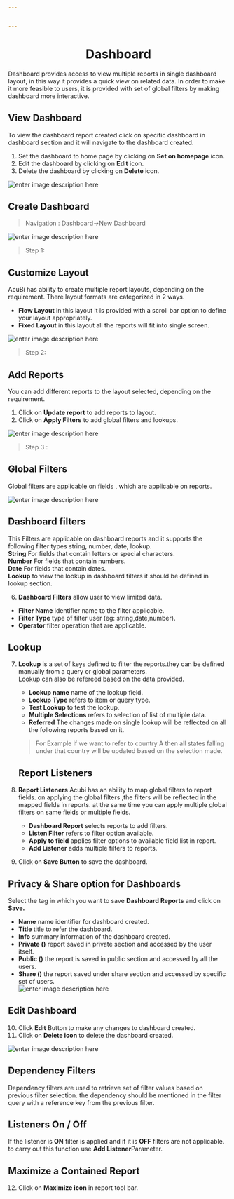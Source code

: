 ```yaml
---


---
```


<center><h1>Dashboard</h1></center>
<p>Dashboard provides access to view multiple reports in single dashboard layout, in this way it provides a quick view on related data. In order to make it more feasible to users, it is provided with set of global filters by making dashboard more interactive.</p>
<h2 id="view-dashboard">View Dashboard</h2>
<p>To view the dashboard report created click on specific dashboard in dashboard section and it will navigate to the dashboard created.</p>
<ol>
<li>Set the dashboard to home page by clicking on <strong>Set on homepage</strong> icon.</li>
<li>Edit the dashboard by clicking on <strong>Edit</strong> icon.</li>
<li>Delete the dashboard by clicking on <strong>Delete</strong> icon.</li>
</ol>
<p><img src="https://raw.githubusercontent.com/sv18042016/fp1/b56b16b1de0a7088433221a92efcb565b3baae2e/images/view%20-dash.png" alt="enter image description here"></p>
<h2 id="create-dashboard">Create Dashboard</h2>
<blockquote>
<p>Navigation : Dashboard→New Dashboard</p>
</blockquote>
<p><img src="https://raw.githubusercontent.com/sv18042016/fp1/20367797e10c5eabfec8ab65d23699fb34843101/images/dash.png" alt="enter image description here"></p>
<blockquote>
<p>Step 1:</p>
</blockquote>
<h2 id="customize-layout">Customize Layout</h2>
<p>AcuBi has ability to create multiple report layouts, depending on the requirement. There layout formats are categorized in 2 ways.</p>
<ul>
<li><strong>Flow Layout</strong> in this layout it is provided with a scroll bar option to define your layout appropriately.</li>
<li><strong>Fixed Layout</strong> in this layout all the reports will fit into single screen.</li>
</ul>
<p><img src="https://raw.githubusercontent.com/sv18042016/fp1/4c3c6dabd96221095d0b54d5b2df37c49a919276/images/layout.png" alt="enter image description here"></p>
<blockquote>
<p>Step 2:</p>
</blockquote>
<h2 id="add-reports">Add Reports</h2>
<p>You can add different reports to the layout selected, depending on the requirement.</p>
<ol>
<li>Click on <strong>Update report</strong> to add reports to layout.</li>
<li>Click on <strong>Apply Filters</strong>  to add global filters and lookups.</li>
</ol>
<p><img src="https://raw.githubusercontent.com/sv18042016/fp1/06fe9dd10d75685478cd66a19e5d9f66dba800d9/images/add_rep%5Borts.png" alt="enter image description here"></p>
<blockquote>
<p>Step 3 :</p>
</blockquote>
<h2 id="global-filters">Global Filters</h2>
<p>Global filters are applicable on fields , which are applicable on reports.</p>
<p><img src="https://raw.githubusercontent.com/sv18042016/fp1/ac1da552c0d05c08fa1aad5c0c1d07df190fd388/images/dash_filters.png" alt="enter image description here"></p>
<h2 id="dashboard-filters">Dashboard filters</h2>
<p>This Filters are applicable on dashboard reports and it supports the following filter types string, number, date, lookup.<br>
<strong>String</strong> For fields that contain letters or special characters.<br>
<strong>Number</strong> For fields that contain numbers.<br>
<strong>Date</strong> For fields that contain dates.<br>
<strong>Lookup</strong> to view the lookup in dashboard filters it should be defined in lookup section.</p>
<ol start="6">
<li><strong>Dashboard Filters</strong> allow user to view limited data.</li>
</ol>
<ul>
<li><strong>Filter Name</strong>  identifier name to the filter applicable.</li>
<li><strong>Filter Type</strong>  type of filter user (eg: string,date,number).</li>
<li><strong>Operator</strong>  filter operation that are applicable.</li>
</ul>
<h2 id="lookup">Lookup</h2>
<ol start="7">
<li>
<p><strong>Lookup</strong> is a set of keys defined to filter the reports.they can be defined manually from a query or global parameters.<br>
Lookup can also be refereed based on the data provided.</p>
<ul>
<li><strong>Lookup name</strong>  name of the lookup field.</li>
<li><strong>Lookup Type</strong>  refers to item or query type.</li>
<li><strong>Test Lookup</strong>  to test the lookup.</li>
<li><strong>Multiple Selections</strong>  refers to selection of list of multiple data.</li>
<li><strong>Referred</strong> The changes made on single lookup will be reflected on all the following reports based on it.</li>
</ul>
<blockquote>
<p>For Example if we want to refer to country A then all states falling under that country will be updated based on the selection made.</p>
</blockquote>
<h2 id="report-listeners">Report Listeners</h2>
</li>
<li>
<p><strong>Report Listeners</strong>  Acubi has an ability to map global filters to report fields. on applying the global filters ,the filters will be reflected in the mapped fields in reports. at the same time you can apply multiple global filters on same fields or multiple fields.</p>
<ul>
<li><strong>Dashboard Report</strong>  selects reports to add filters.</li>
<li><strong>Listen Filter</strong>  refers to filter option available.</li>
<li><strong>Apply to field</strong>  applies filter options to available field list in report.</li>
<li><strong>Add Listener</strong>  adds multiple filters to reports.</li>
</ul>
</li>
<li>
<p>Click on  <strong>Save Button</strong>  to save the dashboard.</p>
</li>
</ol>
<h2 id="privacy--share-option-for-dashboards">Privacy &amp; Share option for Dashboards</h2>
<p>Select the tag in which you want to save  <strong>Dashboard Reports</strong>  and click on  <strong>Save.</strong></p>
<ul>
<li><strong>Name</strong>  name identifier for dashboard created.</li>
<li><strong>Title</strong>  title to refer the dashboard.</li>
<li><strong>Info</strong>  summary information of the dashboard created.</li>
<li><strong>Private ()</strong>  report saved in private section and accessed by the user itself.</li>
<li><strong>Public ()</strong>  the report is saved in public section and accessed by all the users.</li>
<li><strong>Share ()</strong>  the report saved under share section and accessed by specific set of users.<br>
<img src="https://raw.githubusercontent.com/sv18042016/fp1/0fb2c0fe9fbc99b6ac2cd3d818fe7533a74872b8/images/2018-02-06_16-09-56.png" alt="enter image description here"></li>
</ul>
<h2 id="edit-dashboard">Edit Dashboard</h2>
<ol start="10">
<li>Click  <strong>Edit</strong>  Button to make any changes to dashboard created.</li>
<li>Click on  <strong>Delete icon</strong>  to delete the dashboard created.</li>
</ol>
<p><img src="https://raw.githubusercontent.com/sv18042016/fp1/ac1da552c0d05c08fa1aad5c0c1d07df190fd388/images/dashboard.png" alt="enter image description here"></p>
<h2 id="dependency-filters">Dependency Filters</h2>
<p>Dependency filters are used to retrieve set of filter values based on previous filter selection. the dependency should be mentioned in the filter query with a reference key from the previous filter.</p>
<h2 id="listeners-on--off">Listeners On / Off</h2>
<p>If the listener is  <strong>ON</strong>  filter is applied and if it is  <strong>OFF</strong>  filters are not applicable. to carry out this function use  <strong>Add Listener</strong>Parameter.</p>
<h2 id="maximize-a-contained-report">Maximize a Contained Report</h2>
<ol start="12">
<li>Click on  <strong>Maximize icon</strong>  in report tool bar.</li>
</ol>

